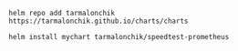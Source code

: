 ```helm repo add tarmalonchik https://tarmalonchik.github.io/charts/charts```

```helm install mychart tarmalonchik/speedtest-prometheus```